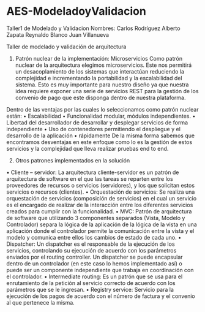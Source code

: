 # AES-ModeladoyValidacion
Taller1 de Modelado y Validacion
Nombres: Carlos Rodríguez
	     Alberto Zapata
	     Reynaldo Blanco
	     Juan Villanueva

Taller de modelado y validación de arquitectura

1.	Patrón nuclear de la implementación: Microservicios
Como patrón nuclear de la arquitectura elegimos microservicios. Este nos permitirá un desacoplamiento de los sistemas que interactúan reduciendo la complejidad e incrementando la portabilidad y la escalabilidad del sistema. Esto es muy importante para nuestro diseño ya que nuestra idea requiere exponer una serie de servicios REST para la gestión de los convenio de pago que este disponga dentro de nuestra plataforma.
 
Dentro de las ventajas por las cuales lo seleccionamos como patrón nuclear están:
•	Escalabilidad
•	Funcionalidad modular, módulos independientes.
•	Libertad del desarrollador de desarrollar y desplegar servicios de forma independiente
•	Uso de contenedores permitiendo el despliegue y el desarrollo de la aplicación
•	rápidamente
De la misma forma sabemos que encontramos desventajas en este enfoque como lo es la gestión de estos servicios y la complejidad que lleva realizar pruebas end to end.

2.	Otros patrones implementados en la solución

•	Cliente – servidor: La arquitectura cliente-servidor es un patrón de arquitectura de software en el que las tareas se reparten entre los proveedores de recursos o servicios (servidores), y los que solicitan estos servicios o recursos (clientes). 
•	Orquestación de servicios: Se realiza una orquestación de servicios (composición de servicios) en el cual un servicio es el encargado de realizar de la interacción entre los diferentes servicios creados para cumplir con la funcionalidad.
•	MVC: Patrón de arquitectura de software que utilizando 3 componentes separados (Vista, Modelo y Controlador) separa la lógica de la aplicación de la lógica de la vista en una aplicación donde el controlador permite la comunicación entre la vista y el modelo y comunica entre ellos los cambios de estado de cada uno.
•	Dispatcher: Un dispatcher es el responsable de la ejecución de los servicios, controlando su ejecución de acuerdo con los parámetros enviados por el routing controller. Un dispatcher se puede encapsular dentro de un controlador (en este caso lo hemos implementado así) o puede ser un componente independiente que trabaja en coordinación con el controlador.
•	Intermediate routing: Es un patrón que se usa para el enrutamiento de la petición al servicio correcto de acuerdo con los parámetros que se le ingresan.
•	Registry service: Servicio para la ejecución de los pagos de acuerdo con el número de factura y el convenio al que pertenece la misma.
